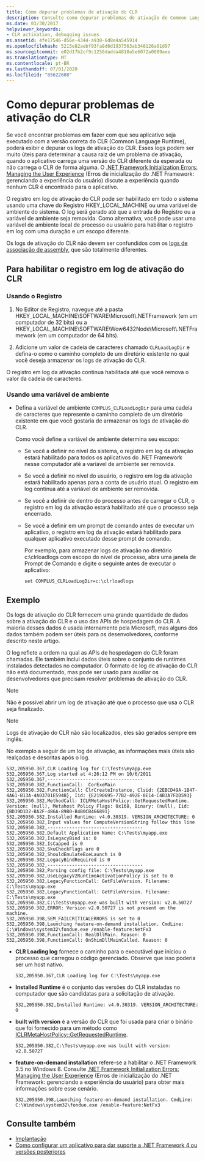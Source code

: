 ```yaml
---
title: Como depurar problemas de ativação do CLR
description: Consulte como depurar problemas de ativação de Common Language Runtime (CLR) no .NET. Exiba e depure os logs de ativação do CLR, que podem ser úteis para determinar as causas raiz.
ms.date: 03/30/2017
helpviewer_keywords:
- CLR activation, debugging issues
ms.assetid: 4fe17546-d56e-4344-a930-6d8e4a545914
ms.openlocfilehash: 5215e82aebf93fa8d6d1937563ab348126a01d97
ms.sourcegitcommit: e02d17b2cf9c1258dadda4810a5e6072a0089aee
ms.translationtype: MT
ms.contentlocale: pt-BR
ms.lasthandoff: 07/01/2020
ms.locfileid: "85622608"
---
```

# <a name="how-to-debug-clr-activation-issues"></a>Como depurar problemas de ativação do CLR

Se você encontrar problemas em fazer com que seu aplicativo seja executado com a versão correta do CLR (Common Language Runtime), poderá exibir e depurar os logs de ativação do CLR. Esses logs podem ser muito úteis para determinar a causa raiz de um problema de ativação, quando o aplicativo carrega uma versão do CLR diferente da esperada ou não carrega o CLR de forma alguma. O [.NET Framework Initialization Errors: Managing the User Experience](initialization-errors-managing-the-user-experience.md) (Erros de inicialização do .NET Framework: gerenciando a experiência do usuário) discute a experiência quando nenhum CLR é encontrado para o aplicativo.

O registro em log de ativação do CLR pode ser habilitado em todo o sistema usando uma chave do Registro HKEY_LOCAL_MACHINE ou uma variável de ambiente do sistema. O log será gerado até que a entrada do Registro ou a variável de ambiente seja removida. Como alternativa, você pode usar uma variável de ambiente local de processo ou usuário para habilitar o registro em log com uma duração e um escopo diferente.

Os logs de ativação do CLR não devem ser confundidos com os [logs de associação de assembly](../tools/fuslogvw-exe-assembly-binding-log-viewer.md), que são totalmente diferentes.

## <a name="to-enable-clr-activation-logging"></a>Para habilitar o registro em log de ativação do CLR

### <a name="using-the-registry"></a>Usando o Registro

1. No Editor de Registro, navegue até a pasta HKEY_LOCAL_MACHINE\SOFTWARE\Microsoft\\.NETFramework (em um computador de 32 bits) ou a HKEY_LOCAL_MACHINE\SOFTWARE\Wow6432Node\Microsoft\\.NETFramework (em um computador de 64 bits).

2. Adicione um valor de cadeia de caracteres chamado `CLRLoadLogDir` e defina-o como o caminho completo de um diretório existente no qual você deseja armazenar os logs de ativação do CLR.

O registro em log da ativação continua habilitada até que você remova o valor da cadeia de caracteres.

### <a name="using-an-environment-variable"></a>Usando uma variável de ambiente

- Defina a variável de ambiente `COMPLUS_CLRLoadLogDir` para uma cadeia de caracteres que represente o caminho completo de um diretório existente em que você gostaria de armazenar os logs de ativação do CLR.

    Como você define a variável de ambiente determina seu escopo:

  - Se você a definir no nível do sistema, o registro em log da ativação estará habilitado para todos os aplicativos do .NET Framework nesse computador até a variável de ambiente ser removida.

  - Se você a definir no nível do usuário, o registro em log da ativação estará habilitado apenas para a conta de usuário atual. O registro em log continua até a variável de ambiente ser removida.

  - Se você a definir de dentro do processo antes de carregar o CLR, o registro em log da ativação estará habilitado até que o processo seja encerrado.

  - Se você a definir em um prompt de comando antes de executar um aplicativo, o registro em log da ativação estará habilitado para qualquer aplicativo executado desse prompt de comando.

    Por exemplo, para armazenar logs de ativação no diretório c:\clrloadlogs com escopo do nível de processo, abra uma janela de Prompt de Comando e digite o seguinte antes de executar o aplicativo:

    ```console
    set COMPLUS_CLRLoadLogDir=c:\clrloadlogs
    ```

## <a name="example"></a>Exemplo

Os logs de ativação do CLR fornecem uma grande quantidade de dados sobre a ativação do CLR e o uso das APIs de hospedagem do CLR. A maioria desses dados é usada internamente pela Microsoft, mas alguns dos dados também podem ser úteis para os desenvolvedores, conforme descrito neste artigo.

O log reflete a ordem na qual as APIs de hospedagem do CLR foram chamadas. Ele também inclui dados úteis sobre o conjunto de runtimes instalados detectados no computador. O formato de log de ativação do CLR não está documentado, mas pode ser usado para auxiliar os desenvolvedores que precisam resolver problemas de ativação do CLR.

> [!NOTE]
> Não é possível abrir um log de ativação até que o processo que usa o CLR seja finalizado.

> [!NOTE]
> Logs de ativação do CLR não são localizados, eles são gerados sempre em inglês.

No exemplo a seguir de um log de ativação, as informações mais úteis são realçadas e descritas após o log.

```output
532,205950.367,CLR Loading log for C:\Tests\myapp.exe
532,205950.367,Log started at 4:26:12 PM on 10/6/2011
532,205950.367,-----------------------------------
532,205950.382,FunctionCall: _CorExeMain
532,205950.382,FunctionCall: ClrCreateInstance, Clsid: {2EBCD49A-1B47-4A61-B13A-4A03701E594B}, Iid: {E2190695-77B2-492E-8E14-C4B3A7FDD593}
532,205950.382,MethodCall: ICLRMetaHostPolicy::GetRequestedRuntime. Version: (null), Metahost Policy Flags: 0x168, Binary: (null), Iid: {BD39D1D2-BA2F-486A-89B0-B4B0CB466891}
532,205950.382,Installed Runtime: v4.0.30319. VERSION_ARCHITECTURE: 0
532,205950.382,Input values for ComputeVersionString follow this line
532,205950.382,-----------------------------------
532,205950.382,Default Application Name: C:\Tests\myapp.exe
532,205950.382,IsLegacyBind is: 0
532,205950.382,IsCapped is 0
532,205950.382,SkuCheckFlags are 0
532,205950.382,ShouldEmulateExeLaunch is 0
532,205950.382,LegacyBindRequired is 0
532,205950.382,-----------------------------------
532,205950.382,Parsing config file: C:\Tests\myapp.exe
532,205950.382,UseLegacyV2RuntimeActivationPolicy is set to 0
532,205950.382,LegacyFunctionCall: GetFileVersion. Filename: C:\Tests\myapp.exe
532,205950.382,LegacyFunctionCall: GetFileVersion. Filename: C:\Tests\myapp.exe
532,205950.382,C:\Tests\myapp.exe was built with version: v2.0.50727
532,205950.382,ERROR: Version v2.0.50727 is not present on the machine.
532,205950.398,SEM_FAILCRITICALERRORS is set to 0
532,205950.398,Launching feature-on-demand installation. CmdLine: C:\Windows\system32\fondue.exe /enable-feature:NetFx3
532,205950.398,FunctionCall: RealDllMain. Reason: 0
532,205950.398,FunctionCall: OnShimDllMainCalled. Reason: 0
```

- **CLR Loading log** fornece o caminho para o executável que iniciou o processo que carregou o código gerenciado. Observe que isso poderia ser um host nativo.

    ```output
    532,205950.367,CLR Loading log for C:\Tests\myapp.exe
    ```

- **Installed Runtime** é o conjunto das versões do CLR instaladas no computador que são candidatas para a solicitação de ativação.

    ```output
    532,205950.382,Installed Runtime: v4.0.30319. VERSION_ARCHITECTURE: 0
    ```

- **built with version** é a versão do CLR que foi usada para criar o binário que foi fornecido para um método como [ICLRMetaHostPolicy::GetRequestedRuntime](../unmanaged-api/hosting/iclrmetahostpolicy-getrequestedruntime-method.md).

    ```output
    532,205950.382,C:\Tests\myapp.exe was built with version: v2.0.50727
    ```

- **feature-on-demand installation** refere-se a habilitar o .NET Framework 3.5 no Windows 8. Consulte [.NET Framework Initialization Errors: Managing the User Experience](initialization-errors-managing-the-user-experience.md) (Erros de inicialização do .NET Framework: gerenciando a experiência do usuário) para obter mais informações sobre esse cenário.

    ```output
    532,205950.398,Launching feature-on-demand installation. CmdLine: C:\Windows\system32\fondue.exe /enable-feature:NetFx3
    ```

## <a name="see-also"></a>Consulte também

- [Implantação](index.md)
- [Como configurar um aplicativo para dar suporte a .NET Framework 4 ou versões posteriores](../migration-guide/how-to-configure-an-app-to-support-net-framework-4-or-4-5.md)
